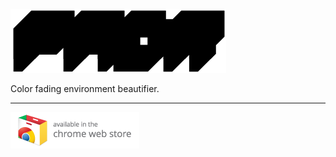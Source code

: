 
![Fadr](data/fadr-title-black.png)

Color fading environment beautifier.

---

[![Screenshot](data/chrome-webstore-badge-206x58.png)](https://chrome.google.com/webstore/detail/fadr/lionpbnnnifoojemhjailcbcnbdcibfe)
